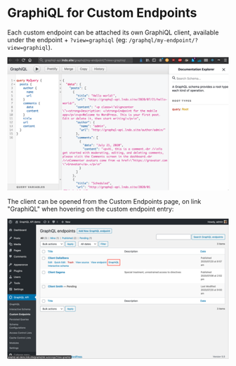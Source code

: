 # GraphiQL for Custom Endpoints

Each custom endpoint can be attached its own GraphiQL client, available under the endpoint + `?view=graphiql` (eg: `/graphql/my-endpoint/?view=graphiql`).

![Custom endpoint's GraphiQL client](../../images/custom-endpoint-graphiql.png "Custom endpoint's GraphiQL client")

The client can be opened from the Custom Endpoints page, on link "GraphiQL" when hovering on the custom endpoint entry:

![Custom endpoint's link to the GraphiQL client](../../images/custom-endpoints-actions-graphiql.png "Custom endpoint's link to the GraphiQL client")
